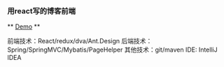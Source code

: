 ### 用react写的博客前端
** [Demo](https://blog.wuweijian.cn) **

前端技术：React/redux/dva/Ant.Design
后端技术：Spring/SpringMVC/Mybatis/PageHelper
其他技术：git/maven
IDE: IntelliJ IDEA
